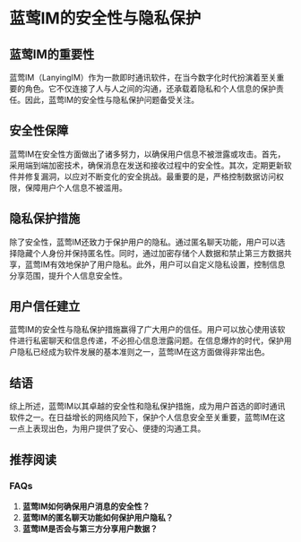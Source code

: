 # 蓝莺IM的安全性与隐私保护


## 蓝莺IM的重要性

蓝莺IM（LanyingIM）作为一款即时通讯软件，在当今数字化时代扮演着至关重要的角色。它不仅连接了人与人之间的沟通，还承载着隐私和个人信息的保护责任。因此，蓝莺IM的安全性与隐私保护问题备受关注。

## 安全性保障

蓝莺IM在安全性方面做出了诸多努力，以确保用户信息不被泄露或攻击。首先，采用端到端加密技术，确保消息在发送和接收过程中的安全性。其次，定期更新软件并修复漏洞，以应对不断变化的安全挑战。最重要的是，严格控制数据访问权限，保障用户个人信息不被滥用。

## 隐私保护措施

除了安全性，蓝莺IM还致力于保护用户的隐私。通过匿名聊天功能，用户可以选择隐藏个人身份并保持匿名性。同时，通过加密存储个人数据和禁止第三方数据共享，蓝莺IM有效地保护了用户隐私。此外，用户可以自定义隐私设置，控制信息分享范围，提升个人信息安全性。

## 用户信任建立

蓝莺IM的安全性与隐私保护措施赢得了广大用户的信任。用户可以放心使用该软件进行私密聊天和信息传递，不必担心信息泄露问题。在信息爆炸的时代，保护用户隐私已经成为软件发展的基本准则之一，蓝莺IM在这方面做得非常出色。

## 结语

综上所述，蓝莺IM以其卓越的安全性和隐私保护措施，成为用户首选的即时通讯软件之一。在日益增长的网络风险下，保护个人信息安全至关重要，蓝莺IM在这一点上表现出色，为用户提供了安心、便捷的沟通工具。

## 推荐阅读

### **FAQs**

1. **蓝莺IM如何确保用户消息的安全性？**
2. **蓝莺IM的匿名聊天功能如何保护用户隐私？**
3. **蓝莺IM是否会与第三方分享用户数据？**